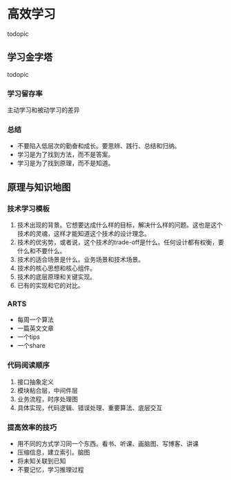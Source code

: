 # 高效学习

todopic

## 学习金字塔

todopic

### 学习留存率
主动学习和被动学习的差异

### 总结
- 不要陷入低层次的勤奋和成长。要思辨、践行、总结和归纳。
- 学习是为了找到方法，而不是答案。
- 学习是为了找到原理，而不是知道。

## 原理与知识地图

### 技术学习模板
1. 技术出现的背景。它想要达成什么样的目标，解决什么样的问题。这也是这个技术的灵魂，这样才能知道这个技术的设计理念。
2. 技术的优劣势，或者说，这个技术的trade-off是什么。任何设计都有权衡，要什么和不要什么。
3. 技术的适合场景是什么。业务场景和技术场景。
4. 技术的核心思想和核心组件。
5. 技术的底层原理和关键实现。
6. 已有的实现和它的对比。

### ARTS
- 每周一个算法
- 一篇英文文章
- 一个tips
- 一个share

### 代码阅读顺序
1. 接口抽象定义
2. 模块粘合层，中间件层
3. 业务流程，时序处理图
4. 具体实现，代码逻辑、错误处理、重要算法、底层交互

### 提高效率的技巧
- 用不同的方式学习同一个东西。看书、听课、画脑图、写博客、讲课
- 压缩信息，建立索引。脑图
- 将未知关联到已知
- 不要记忆，学习推理过程
